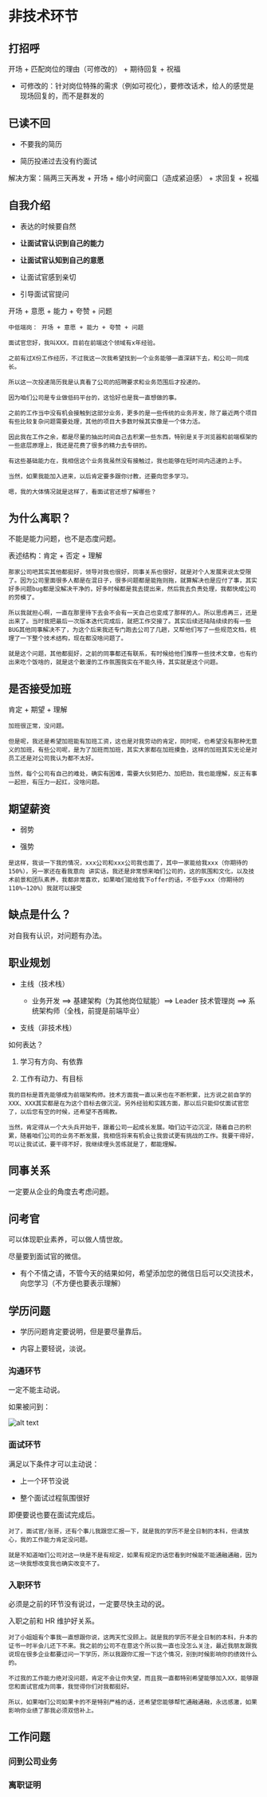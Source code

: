 # 非技术环节

## 打招呼

开场 + 匹配岗位的理由（可修改的） + 期待回复 + 祝福

- 可修改的：针对岗位特殊的需求（例如可视化），要修改话术，给人的感觉是现场回复的，而不是群发的

## 已读不回

- 不要我的简历

- 简历投递过去没有约面试

解决方案：隔两三天再发 + 开场 + 缩小时间窗口（造成紧迫感） + 求回复 + 祝福

## 自我介绍

- 表达的时候要自然

- **让面试官认识到自己的能力**

- **让面试官认知到自己的意愿**

- 让面试官感到亲切

- 引导面试官提问

开场 + 意愿 + 能力 + 夸赞 + 问题

```
中低端岗： 开场 + 意愿 + 能力 + 夸赞 + 问题

面试官您好，我叫XXX，目前在前端这个领域有x年经验。

之前有过X份工作经历，不过我这一次我希望找到一个业务能够一直深耕下去，和公司一同成长。

所以这一次投递简历我是认真看了公司的招聘要求和业务范围后才投递的。

因为咱们公司是专业做低码平台的，这恰好也是我一直想做的事。

之前的工作当中没有机会接触到这部分业务，更多的是一些传统的业务开发，除了最近两个项目有些比较复杂问题需要处理，其他的项目大多数时候其实像是一个体力活。

因此我在工作之余，都是尽量的抽出时间自己去积累一些东西，特别是关于浏览器和前端框架的一些底层原理上，我还是花费了很多的精力去专研的。

有这些基础能力在，我相信这个业务我虽然没有接触过，我也能够在短时间内迅速的上手。

当然，如果我能加入进来，以后肯定要多跟你讨教，还要向您多学习。

嗯，我的大体情况就是这样了，看面试官还想了解哪些？
```

## 为什么离职？

不能是能力问题，也不是态度问题。

表述结构：肯定 + 否定 + 理解

```
那家公司吧其实其他都挺好，领导对我也很好，同事关系也很好，就是对个人发展来说太受限了。因为公司里面很多人都是在混日子，很多问题都是能拖则拖，就算解决也是应付了事，其实好多问题bug都是没解决干净的，好多时候都是我去提出来，然后我去负责处理，我都快成公司的劳模了。

所以我就担心啊，一直在那里待下去会不会有一天自己也变成了那样的人。所以思虑再三，还是出来了。当时我把最后一次版本迭代完成后，就把工作交接了。其实后续还陆陆续续的有一些BUG其他同事解决不了，为这个后来我还专门跑去公司了几趟，又帮他们写了一些规范文档，梳理了一下整个技术结构，现在都没啥问题了。

就是这个问题，其他都挺好，之前的同事都还有联系，有时候给他们推荐一些技术文章，也有约出来吃个饭啥的，就是这个散漫的工作氛围我实在不能久待，其实就是这个问题。
```

## 是否接受加班

肯定 + 期望 + 理解

```
加班很正常，没问题。

但是呢，我还是希望加班能有加班工资，这也是对我劳动的肯定，同时呢，也希望没有那种无意义的加班，有些公司呢，是为了加班而加班，其实大家都在加班摸鱼，这样的加班其实无论是对员工还是对公司我认为都不太好。

当然，每个公司有自己的难处，确实有困难，需要大伙努把力、加把劲，我也能理解，反正有事一起担，有压力一起扛，没啥问题。
```

## 期望薪资

- 弱势

- 强势

```
是这样，我谈一下我的情况，xxx公司和xxx公司我也面了，其中一家能给我xxx（你期待的150%），另一家还在看我意向 讲实话，我还是非常想来咱们公司的，这的氛围和文化，以及技术前景和团队素养，我都非常喜欢，如果咱们能给我下offer的话，不低于xxx（你期待的110%~120%）我就可以接受
```

## 缺点是什么？

对自我有认识，对问题有办法。

## 职业规划

- 主线（技术栈）

    - 业务开发 ==> 基建架构（为其他岗位赋能）==> Leader 技术管理岗 ==> 系统架构师（全栈，前提是前端毕业）

- 支线（非技术栈）

如何表达？

1. 学习有方向、有依靠

2. 工作有动力、有目标

```
我的目标是首先能够成为前端架构师。技术方面我一直以来也在不断积累，比方说之前自学的XXX、XXX其实都是在为这个目标去做沉淀。另外经验和实践方面，那以后只能仰仗面试官您了，以后您有空的时候，还希望不吝赐教。

当然，肯定得从一个大头兵开始干，跟着公司一起成长发展。咱们边干边沉淀，随着自己的积累，随着咱们公司的业务不断发展，我相信将来有机会让我尝试更有挑战的工作。我要干得好，可以让我试试，要干得不好，我继续埋头苦练就是了，都能理解。
```

## 同事关系

一定要从企业的角度去考虑问题。

## 问考官

可以体现职业素养，可以做人情世故。

尽量要到面试官的微信。

- 有个不情之请，不管今天的结果如何，希望添加您的微信日后可以交流技术，向您学习（不方便也要表示理解）

## 学历问题

- 学历问题肯定要说明，但是要尽量靠后。

- 内容上要轻说，淡说。

### 沟通环节

一定不能主动说。

如果被问到：

![alt text](image.png)

### 面试环节

满足以下条件才可以主动说：

- 上一个环节没说

- 整个面试过程氛围很好

即便要说也要在面试完成后。

```
对了，面试官/张哥，还有个事儿我跟您汇报一下，就是我的学历不是全日制的本科，但请放心，我的工作能力肯定没问题。

就是不知道咱们公司对这一块是不是有规定，如果有规定的话您看到时候能不能通融通融，因为这一块我想改变我也确实改变不了。
```

### 入职环节

必须是之前的环节没有说过，一定要尽快主动的说。

入职之前和 HR 维护好关系。

```
对了小姐姐有个事我一直想跟你说，这两天忙没顾上。就是我的学历不是全日制的本科，升本的证书一时半会儿还下不来。我之前的公司不在意这个所以我一直也没怎么关注，最近我朋友跟我说现在很多企业都要过问一下学历，所以我跟你汇报一下这个情况，别到时候影响你的绩效什么的。

不过我的工作能力绝对没问题，肯定不会让你失望，而且我一直都特别希望能够加入XX，能够跟您和面试官成为同事，我觉得你们对我都挺好。

所以，如果咱们公司如果卡的不是特别严格的话，还希望您能够帮忙通融通融，永远感激，如果影响你业绩了那我必须双倍补上。
```

## 工作问题

### 问到公司业务

### 离职证明